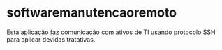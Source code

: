 # softwaremanutencaoremoto
Esta aplicação faz comunicação com ativos de TI usando protocolo SSH para aplicar devidas tratativas.
